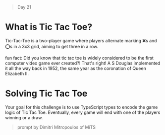 > Day 21

# What is Tic Tac Toe?

Tic-Tac-Toe is a two-player game where players alternate marking ❌s and ⭕s in a 3x3 grid, aiming to get three in a row.

fun fact: Did you know that tic tac toe is widely considered to be the first computer video game ever created?! That's right! A S Douglas implemented it all the way back in 1952, the same year as the coronation of Queen Elizabeth II.

# Solving Tic Tac Toe

Your goal for this challenge is to use TypeScript types to encode the game logic of Tic Tac Toe. Eventually, every game will end with one of the players winning or a draw.

> prompt by Dimitri Mitropoulos of MiTS